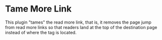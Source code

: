 # Tame More Link
This plugin "tames" the read more link, that is, it removes the page jump from read more links so that readers land at the top of the destination page instead of where the <!--more--> tag is located. 
